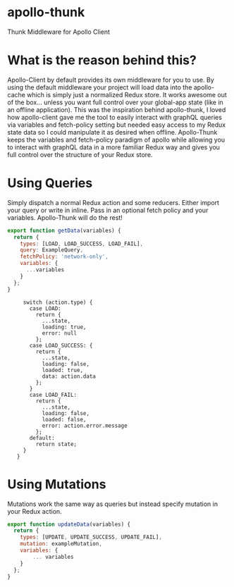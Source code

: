 # apollo-thunk
Thunk Middleware for Apollo Client

# What is the reason behind this?
Apollo-Client by default provides its own middleware for you to use. By
using the default middleware your project will load data into the apollo-cache
which is simply just a normalized Redux store. It works awesome out of the box...
unless you want full control over your global-app state (like in an offline application).
This was the inspiration behind apollo-thunk, I loved how apollo-client gave me
the tool to easily interact with graphQL queries via variables and fetch-policy setting 
but needed easy access to my Redux state data so I could manipulate it as desired when offline.
Apollo-Thunk keeps the variables and fetch-policy paradigm of apollo while allowing you 
to interact with graphQL data in a more familiar Redux way and gives you full control over
the structure of your Redux store. 

# Using Queries
Simply dispatch a normal Redux action and some reducers. Either import your query or write in inline.
Pass in an optional fetch policy and your variables. Apollo-Thunk will do the rest!

```javascript
export function getData(variables) {
  return {
    types: [LOAD, LOAD_SUCCESS, LOAD_FAIL],
    query: ExampleQuery,
    fetchPolicy: 'network-only',
    variables: {
      ...variables
    }
  };
}
```

```export default function reducer(state = initialState, action = {}) {
     switch (action.type) {
       case LOAD:
         return {
           ...state,
           loading: true,
           error: null
         };
       case LOAD_SUCCESS: {
         return {
           ...state,
           loading: false,
           loaded: true,
           data: action.data
         };
       }
       case LOAD_FAIL:
         return {
           ...state,
           loading: false,
           loaded: false,
           error: action.error.message
         };
       default:
         return state;
     }
   }
 ```
 
# Using Mutations
Mutations work the same way as queries but instead specify mutation in your Redux action. 

```javascript
export function updateData(variables) {
  return {
    types: [UPDATE, UPDATE_SUCCESS, UPDATE_FAIL],
    mutation: exampleMutation,
    variables: {
        ... variables
    }
  };
}
```